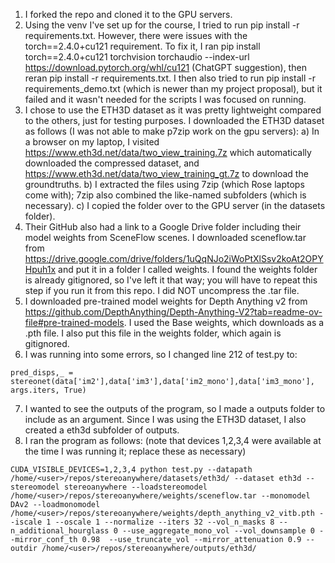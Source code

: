 1. I forked the repo and cloned it to the GPU servers.
2. Using the venv I've set up for the course, I tried to run pip install -r requirements.txt. However, there were issues with the torch==2.4.0+cu121 requirement. To fix it, I ran pip install torch==2.4.0+cu121 torchvision torchaudio --index-url https://download.pytorch.org/whl/cu121 (ChatGPT suggestion), then reran pip install -r requirements.txt. I then also tried to run pip install -r requirements_demo.txt (which is newer than my project proposal), but it failed and it wasn't needed for the scripts I was focused on running.
3. I chose to use the ETH3D dataset as it was pretty lightweight compared to the others, just for testing purposes. I downloaded the ETH3D dataset as follows (I was not able to make p7zip work on the gpu servers):
    a) In a browser on my laptop, I visited https://www.eth3d.net/data/two_view_training.7z which automatically downloaded the compressed dataset, and https://www.eth3d.net/data/two_view_training_gt.7z to download the groundtruths.
    b) I extracted the files using 7zip (which Rose laptops come with); 7zip also combined the like-named subfolders (which is necessary).
    c) I copied the folder over to the GPU server (in the datasets folder).
4. Their GitHub also had a link to a Google Drive folder including their model weights from SceneFlow scenes. I downloaded sceneflow.tar from https://drive.google.com/drive/folders/1uQqNJo2iWoPtXlSsv2koAt2OPYHpuh1x and put it in a folder I called weights. I found the weights folder is already gitignored, so I've left it that way; you will have to repeat this step if you run it from this repo. I did NOT uncompress the .tar file.
5. I downloaded pre-trained model weights for Depth Anything v2 from https://github.com/DepthAnything/Depth-Anything-V2?tab=readme-ov-file#pre-trained-models. I used the Base weights, which downloads as a .pth file. I also put this file in the weights folder, which again is gitignored.
6. I was running into some errors, so I changed line 212 of test.py to:
```
pred_disps,_ = stereonet(data['im2'],data['im3'],data['im2_mono'],data['im3_mono'], args.iters, True)
```
7. I wanted to see the outputs of the program, so I made a outputs folder to include as an argument. Since I was using the ETH3D dataset, I also created a eth3d subfolder of outputs.
8. I ran the program as follows: (note that devices 1,2,3,4 were available at the time I was running it; replace these as necessary)
```
CUDA_VISIBLE_DEVICES=1,2,3,4 python test.py --datapath /home/<user>/repos/stereoanywhere/datasets/eth3d/ --dataset eth3d --stereomodel stereoanywhere --loadstereomodel /home/<user>/repos/stereoanywhere/weights/sceneflow.tar --monomodel DAv2 --loadmonomodel /home/<user>/repos/stereoanywhere/weights/depth_anything_v2_vitb.pth --iscale 1 --oscale 1 --normalize --iters 32 --vol_n_masks 8 --n_additional_hourglass 0 --use_aggregate_mono_vol --vol_downsample 0 --mirror_conf_th 0.98  --use_truncate_vol --mirror_attenuation 0.9 --outdir /home/<user>/repos/stereoanywhere/outputs/eth3d/
```